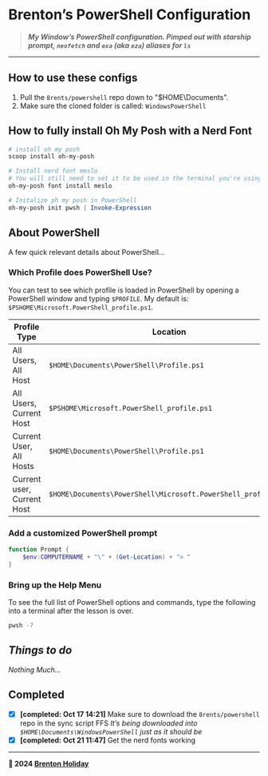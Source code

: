 # Brenton’s PowerShell Configuration

> ***My Window’s PowerShell configuration. Pimped out with starship prompt, `neofetch` and `exa` (aka `eza`) aliases for `ls`***

---

## How to use these configs

1. Pull the `8rents/powershell` repo down to "$HOME\Documents". 
2. Make sure the cloned folder is called: `WindowsPowerShell`

## How to fully install Oh My Posh with a Nerd Font

```powershell
# install oh my posh
scoop install oh-my-posh

# Install nerd font meslo 
# You will still need to set it to be used in the terminal you're using
oh-my-posh font install meslo

# Initalize ph my posh in PowerShell
oh-my-posh init pwsh | Invoke-Expression
```

## About PowerShell

A few quick relevant details about PowerShell…

### Which Profile does PowerShell Use?

You can test to see which profile is loaded in PowerShell by opening a PowerShell window and typing `$PROFILE`. My default is:  `$PSHOME\Microsoft.PowerShell_profile.ps1`.

| Profile Type               | Location                                                     |
| -------------------------- | ------------------------------------------------------------ |
| All Users, All Host        | `$HOME\Documents\PowerShell\Profile.ps1`                     |
| All Users, Current Host    | `$PSHOME\Microsoft.PowerShell_profile.ps1`                   |
| Current User, All Hosts    | `$HOME\Documents\PowerShell\Profile.ps1`                     |
| Current user, Current Host | `$HOME\Documents\PowerShell\Microsoft.PowerShell_profile.ps1` |

### Add a customized PowerShell prompt

```powershell
function Prompt {
    $env:COMPUTERNAME + "\" + (Get-Location) + "> "
}
```

### Bring up the Help Menu

To see the full list of PowerShell options and commands, type the following into a terminal after the lesson is over.

```powershell
pwsh -?
```

## *Things to do*

 *Nothing Much…*

## Completed

- [x] **[completed:  Oct 17 14:21]** Make sure to download the `8rents/powershell` repo in the sync script FFS 
  *It’s being downloaded into `$HOME\Documents\WindowsPowerShell` just as it should be*
- [x] **[completed:  Oct 21 11:47]** Get the nerd fonts working

---

**🤍 2024 [Brenton Holiday](https://brenton.holiday)**
